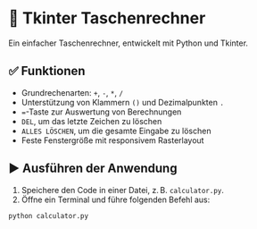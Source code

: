 # 🧮 Tkinter Taschenrechner

Ein einfacher Taschenrechner, entwickelt mit Python und Tkinter.

## ✅ Funktionen

- Grundrechenarten: `+`, `-`, `*`, `/`
- Unterstützung von Klammern `()` und Dezimalpunkten `.`
- `=`-Taste zur Auswertung von Berechnungen
- `DEL`, um das letzte Zeichen zu löschen
- `ALLES LÖSCHEN`, um die gesamte Eingabe zu löschen
- Feste Fenstergröße mit responsivem Rasterlayout

## ▶️ Ausführen der Anwendung

1. Speichere den Code in einer Datei, z. B. `calculator.py`.
2. Öffne ein Terminal und führe folgenden Befehl aus:

```bash
python calculator.py

